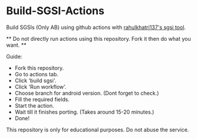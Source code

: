 # Build-SGSI-Actions
Build SGSIs (Only AB) using github actions with [rahulkhatri137's sgsi tool](https://github.com/rahulkhatri137/SGSIs).

** Do not directly run actions using this repository. Fork it then do what you want. **

Guide:
- Fork this repository.
- Go to actions tab.
- Click 'build sgsi'.
- Click 'Run workflow'.
- Choose branch for android version. (Dont forget to check.)
- Fill the required fields.
- Start the action.
- Wait till it finishes porting. (Takes around 15-20 minutes.)
- Done!


This repository is only for educational purposes. Do not abuse the service. 
